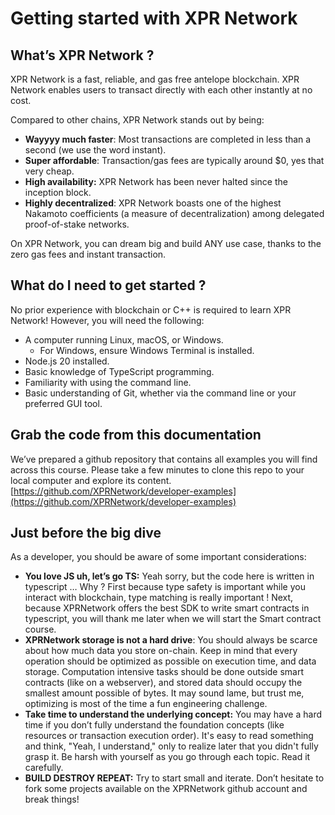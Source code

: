 # Getting started with XPR Network 

## What’s XPR Network ?

XPR Network is a fast, reliable, and gas free antelope blockchain. XPR Network enables users to transact directly with each other instantly at no cost.

Compared to other chains, XPR Network stands out by being:

* **Wayyyy much faster**: Most transactions are completed in less than a second (we use the word instant).  
* **Super affordable**: Transaction/gas fees are typically around $0, yes that very cheap.  
* **High availability:** XPR Network has been never halted since the inception block.  
* **Highly decentralized**: XPR Network boasts one of the highest Nakamoto coefficients (a measure of decentralization) among delegated proof-of-stake networks.

On XPR Network, you can dream big and build ANY use case, thanks to the zero gas fees and instant transaction. 

## What do I need to get started ?

No prior experience with blockchain or C++ is required to learn XPR Network\! However, you will need the following:

* A computer running Linux, macOS, or Windows.  
  * For Windows, ensure Windows Terminal is installed.  
* Node.js 20 installed.  
* Basic knowledge of TypeScript programming.  
* Familiarity with using the command line.  
* Basic understanding of Git, whether via the command line or your preferred GUI tool.  

## Grab the code from this documentation

We’ve prepared a github repository that contains all examples you will find across this course. Please take a few minutes to clone this repo to your local computer and explore its content.  
[https://github.com/XPRNetwork/developer-examples](https://github.com/XPRNetwork/developer-examples)

## Just before the big dive

As a developer, you should be aware of some important considerations:

* **You love JS uh, let’s go TS:** Yeah sorry, but the code here is written in typescript … Why ? First because type safety is important while you interact with blockchain, type matching is really important \! Next, because XPRNetwork offers the best SDK to write smart contracts in typescript, you will thank me later when we will start the Smart contract course.    
* **XPRNetwork storage is not a hard drive**: You should always be scarce about how much data you store on-chain. Keep in mind that every operation should be optimized as possible on execution time, and data storage. Computation intensive tasks should be done outside smart contracts (like on a webserver), and stored data should occupy the smallest amount possible of bytes. It may sound lame, but trust me, optimizing is most of the time a fun engineering challenge.  
* **Take time to understand the underlying concept:** You may have a hard time if you don’t fully understand the foundation concepts (like resources or transaction execution order). It's easy to read something and think, "Yeah, I understand," only to realize later that you didn't fully grasp it. Be harsh with yourself as you go through each topic.  Read it carefully.   
* **BUILD DESTROY REPEAT:** Try to start small and iterate. Don’t hesitate to fork some projects available on the XPRNetwork github account and break things\! 
